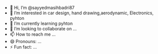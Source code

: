 - 👋 Hi, I’m @sayyedmasihbadri87
- 👀 I’m interested in car design, hand drawing,aerodynamic, Electronics, pyhton
- 🌱 I’m currently learning pyhton 
- 💞️ I’m looking to collaborate on ...
- 📫 How to reach me ...
- 😄 Pronouns: ...
- ⚡ Fun fact: ...

<!---
sayyedmasihbadri87/sayyedmasihbadri87 is a ✨ special ✨ repository because its `README.md` (this file) appears on your GitHub profile.
You can click the Preview link to take a look at your changes.
--->
